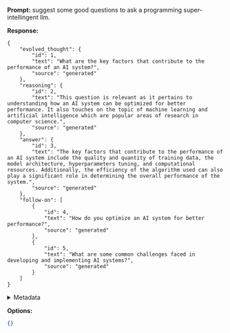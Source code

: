 **Prompt:**
suggest some good questions to ask a programming super-intellingent llm.

**Response:**

    {
        "evolved_thought": {
            "id": 1,
            "text": "What are the key factors that contribute to the performance of an AI system?",
            "source": "generated"
        },
        "reasoning": {
            "id": 2,
            "text": "This question is relevant as it pertains to understanding how an AI system can be optimized for better performance. It also touches on the topic of machine learning and artificial intelligence which are popular areas of research in computer science.",
            "source": "generated"
        },
        "answer": {
            "id": 3,
            "text": "The key factors that contribute to the performance of an AI system include the quality and quantity of training data, the model architecture, hyperparameters tuning, and computational resources. Additionally, the efficiency of the algorithm used can also play a significant role in determining the overall performance of the system.",
            "source": "generated"
        },
        "follow-on": [
            {
                "id": 4,
                "text": "How do you optimize an AI system for better performance?",
                "source": "generated"
            },
            {
                "id": 5,
                "text": "What are some common challenges faced in developing and implementing AI systems?",
                "source": "generated"
            }
        ]
    }

<details><summary>Metadata</summary>

- Duration: 36607 ms
- Datetime: 2024-01-11T18:47:24.989700
- Model: dolphin-2.5-mixtral-8x7b

</details>

**Options:**
```json
{}
```


